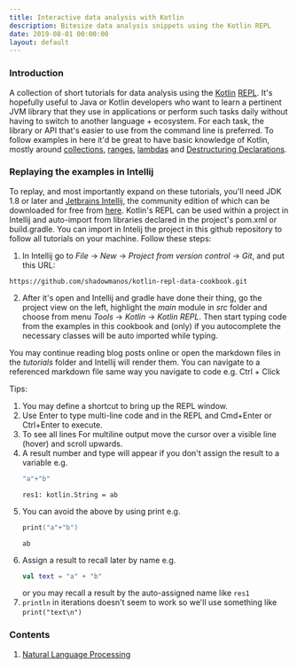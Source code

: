 ```yaml
---
title: Interactive data analysis with Kotlin
description: Bitesize data analysis snippets using the Kotlin REPL
date: 2019-08-01 00:00:00
layout: default
---
```


### Introduction

A collection of short tutorials for data analysis using the [Kotlin](https://kotlinlang.org/) [REPL](https://en.wikipedia.org/wiki/Read%E2%80%93eval%E2%80%93print_loop). It's hopefully useful to Java or Kotlin developers who want to learn a pertinent JVM library that they use in applications or perform such tasks daily without having to switch to another language + ecosystem. For each task, the library or API that's easier to use from the command line is preferred. To follow examples in here it'd be great to have basic knowledge of Kotlin, mostly around [collections](https://kotlinlang.org/docs/reference/collections.html), [ranges](https://kotlinlang.org/docs/reference/ranges.html), [lambdas](https://kotlinlang.org/docs/reference/lambdas.html#lambda-expressions-and-anonymous-functions) and [Destructuring Declarations](https://kotlinlang.org/docs/reference/multi-declarations.html).

### Replaying the examples in Intellij

To replay, and most importantly expand on these tutorials, you'll need JDK 1.8 or later and [Jetbrains Intellij](https://www.jetbrains.com/idea/), the community edition of which can be downloaded for free from [here](https://www.jetbrains.com/idea/download). Kotlin's REPL can be used within a project in Intellij and auto-import from libraries declared in the project's pom.xml or build.gradle. You can import in Intelij the project in this github repository to follow all tutorials on your machine. Follow these steps:

1. In Intellij go to _File_ -> _New_ -> _Project from version control_ -> _Git_, and put this URL:

`https://github.com/shadowmanos/kotlin-repl-data-cookbook.git`

2. After it's open and Intellij and gradle have done their thing, go the project view on the left, highlight the _main_ module in _src_ folder and choose from menu _Tools_ -> _Kotlin_ -> _Kotlin REPL_. Then start typing code from the examples in this cookbook and (only) if you autocomplete the necessary classes will be auto imported while typing.
 
You may continue reading blog posts online or open the markdown files in the _tutorials_ folder and Intellij will render them. You can navigate to a referenced markdown file same way you navigate to code e.g. Ctrl + Click

Tips:

1. You may define a shortcut to bring up the REPL window. 
2. Use Enter to type multi-line code and in the REPL and Cmd+Enter or Ctrl+Enter to execute.
3. To see all lines For multiline output move the cursor over a visible line (hover) and scroll upwards.
4. A result number and type will appear if you don't assign the result to a variable e.g. 
   ```kotlin
   "a"+"b"
   ```
   ```text
   res1: kotlin.String = ab
   ``` 
5. You can avoid the above by using print e.g.
   ```kotlin
   print("a"+"b")
   ```
   ```text
   ab
   ```
6. Assign a result to recall later by name e.g.
   ```kotlin
   val text = "a" + "b"
   ```
   or you may recall a result by the auto-assigned name like `res1`
7. `println` in iterations doesn't seem to work so we'll use something like `print("text\n")`

### Contents

1. [Natural Language Processing](tutorials/naturalLanguage/intro.md)
